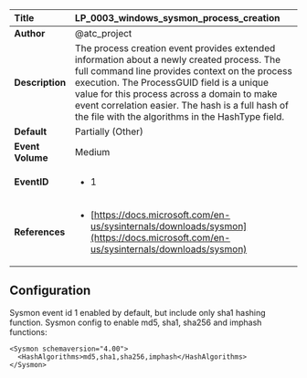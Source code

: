 | Title            | LP_0003_windows_sysmon_process_creation                                                                     |
|:-----------------|:--------------------------------------------------------------------------------|
| **Author**       | @atc_project                                                                      |
| **Description**  | The process creation event provides extended information  about a newly created process. The full command line provides  context on the process execution. The ProcessGUID field is a  unique value for this process across a domain to make event  correlation easier. The hash is a full hash of the file with  the algorithms in the HashType field.                                                               |
| **Default**      | Partially (Other)                                                                   |
| **Event Volume** | Medium                                                                    |
| **EventID**      | <ul><li>1</li></ul>         |
| **References**   | <ul><li>[https://docs.microsoft.com/en-us/sysinternals/downloads/sysmon](https://docs.microsoft.com/en-us/sysinternals/downloads/sysmon)</li></ul> |



## Configuration

Sysmon event id 1 enabled by default, but include only sha1 hashing function.
Sysmon config to enable md5, sha1, sha256 and imphash functions:
```
<Sysmon schemaversion="4.00">
  <HashAlgorithms>md5,sha1,sha256,imphash</HashAlgorithms>
</Sysmon>
```


